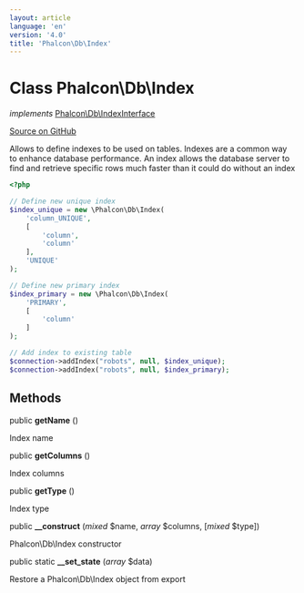 ```yaml
---
layout: article
language: 'en'
version: '4.0'
title: 'Phalcon\Db\Index'
---
```

# Class **Phalcon\Db\Index**

*implements* [Phalcon\Db\IndexInterface](api/Phalcon_Db_IndexInterface)

<a href="https://github.com/phalcon/cphalcon/tree/v4.0.0/phalcon/db/index.zep" class="btn btn-default btn-sm">Source on GitHub</a>

Allows to define indexes to be used on tables. Indexes are a common way
to enhance database performance. An index allows the database server to find
and retrieve specific rows much faster than it could do without an index

```php
<?php

// Define new unique index
$index_unique = new \Phalcon\Db\Index(
    'column_UNIQUE',
    [
        'column',
        'column'
    ],
    'UNIQUE'
);

// Define new primary index
$index_primary = new \Phalcon\Db\Index(
    'PRIMARY',
    [
        'column'
    ]
);

// Add index to existing table
$connection->addIndex("robots", null, $index_unique);
$connection->addIndex("robots", null, $index_primary);

```


## Methods
public  **getName** ()

Index name



public  **getColumns** ()

Index columns



public  **getType** ()

Index type



public  **__construct** (*mixed* $name, *array* $columns, [*mixed* $type])

Phalcon\Db\Index constructor



public static  **__set_state** (*array* $data)

Restore a Phalcon\Db\Index object from export



